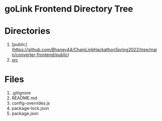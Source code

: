 # goLink Frontend Directory Tree

# Directories

1. [public] (https://github.com/Bhaney44/ChainLinkHackathonSpring2022/tree/main/converter-frontend/public)
2. [src](https://github.com/Bhaney44/ChainLinkHackathonSpring2022/tree/main/converter-frontend/src)

# Files

1. .gitignore
2. README.md
3. config-overrides.js
4. package-lock.json
5. package.json
